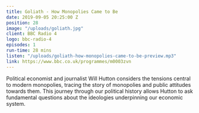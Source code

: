 ```yaml
---
title: Goliath - How Monopolies Came to Be
date: 2019-09-05 20:25:00 Z
position: 28
image: "/uploads/goliath.jpg"
client: BBC Radio 4
logo: bbc-radio-4
episodes: 1
run-time: 28 mins
listen: "/uploads/goliath-how-monopolies-came-to-be-preview.mp3"
link: https://www.bbc.co.uk/programmes/m0003zvn
---
```


Political economist and journalist Will Hutton considers the tensions central to modern monopolies, tracing the story of monopolies and public attitudes towards them. This journey through our political history allows Hutton to ask fundamental questions about the ideologies underpinning our economic system.